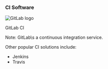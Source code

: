 ### CI Software

![GitLab logo](https://about.gitlab.com/images/downloads/logo.svg) <!-- .element: style="height:5em;background-color:inherit;border:0" -->

GitLab CI

Note:
GitLab\s a continuous integration service.

Other popular CI solutions include:
* Jenkins
* Travis

